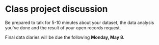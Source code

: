 # Class project discussion

Be prepared to talk for 5-10 minutes about your dataset, the data analysis you've done and the result of your open records request.

Final data diaries will be due the following **Monday, May 8.**